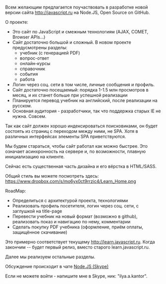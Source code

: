 Всем желающим предлагается поучаствовать в разработке новой версии сайта http://javascript.ru на Node.JS, Open Source on GitHub.

О проекте:

* Это сайт по JavaScript и смежным технологиям (AJAX, COMET, Browser APIs...)
* Сайт достаточно большой и сложный. В новом проекте предусмотрены разделы: 
    * учебник (с генерацией PDF)
    * вопрос-ответ
    * онлайн-курсы
    * справочник
    * события 
    * работа
* Логин через соц. сети в том числе, личные сообщения и профиль.
* Сайт достаточно посещаемый: порядка 1-1.5 млн просмотров в месяц, и их станет больше при успешной реализации
* Планируется перевод учебник на английский, после реализации на русском.
* Основная аудитория - разработчики, так что поддержка старых IE не нужна. Совсем.

Так как сайт должен хорошо индексироваться поисковиками, он будет состоять из страниц с переходом между ними, не SPA. Хотя в различных интерфейсах элементы SPA приветствуются.

Мы будем стараться, чтобы сайт работал как можно быстрее. Это означает асинхронность на сервере и, по возможности, плавную инициализацию на клиенте.


Сейчас есть существенная часть дизайна и его вёрстка в HTML/SASS.

Общий стиль вы можете посмотреть здесь: https://www.dropbox.com/s/mo6yx0ct9rrzic4/Learn_Home.png

RoadMap:

* Определиться с архитектурой проекта, технологиями
* Реализовать профиль посетителя, логин через соц. сети, с заглушкой на title-page
* Перевести учебник на новый формат (возможно в github), реализовать показ и навигацию по нему, комментарии
* Сделать покупку PDF учебника (оформление, приём оплаты, защищённое скачивание)

Это примерно соответствует текущему http://learn.javascript.ru. Когда закончим -- будет первый релиз, вместо старого learn.javascript.ru.

Далее мы реализуем остальные разделы.

Обсуждение происходит в чате <a href="http://bit.ly/nodejs-ua">Node.JS (Skype)</a>

Если не можете войти - напишите мне в Skype, ник: "ilya.a.kantor".




